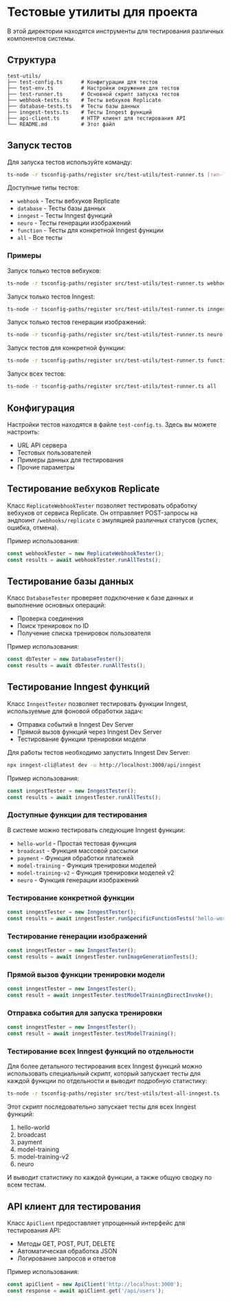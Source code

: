 # Тестовые утилиты для проекта

В этой директории находятся инструменты для тестирования различных компонентов системы.

## Структура

```
test-utils/
├── test-config.ts      # Конфигурации для тестов
├── test-env.ts         # Настройки окружения для тестов
├── test-runner.ts      # Основной скрипт запуска тестов
├── webhook-tests.ts    # Тесты вебхуков Replicate
├── database-tests.ts   # Тесты базы данных
├── inngest-tests.ts    # Тесты Inngest функций
├── api-client.ts       # HTTP клиент для тестирования API
└── README.md           # Этот файл
```

## Запуск тестов

Для запуска тестов используйте команду:

```bash
ts-node -r tsconfig-paths/register src/test-utils/test-runner.ts [тип-тестов]
```

Доступные типы тестов:
* `webhook` - Тесты вебхуков Replicate
* `database` - Тесты базы данных
* `inngest` - Тесты Inngest функций
* `neuro` - Тесты генерации изображений
* `function` - Тесты для конкретной Inngest функции
* `all` - Все тесты

### Примеры

Запуск только тестов вебхуков:
```bash
ts-node -r tsconfig-paths/register src/test-utils/test-runner.ts webhook
```

Запуск только тестов Inngest:
```bash
ts-node -r tsconfig-paths/register src/test-utils/test-runner.ts inngest
```

Запуск только тестов генерации изображений:
```bash
ts-node -r tsconfig-paths/register src/test-utils/test-runner.ts neuro
```

Запуск тестов для конкретной функции:
```bash
ts-node -r tsconfig-paths/register src/test-utils/test-runner.ts function hello-world
```

Запуск всех тестов:
```bash
ts-node -r tsconfig-paths/register src/test-utils/test-runner.ts all
```

## Конфигурация

Настройки тестов находятся в файле `test-config.ts`. Здесь вы можете настроить:
- URL API сервера
- Тестовых пользователей
- Примеры данных для тестирования
- Прочие параметры

## Тестирование вебхуков Replicate

Класс `ReplicateWebhookTester` позволяет тестировать обработку вебхуков от сервиса Replicate. 
Он отправляет POST-запросы на эндпоинт `/webhooks/replicate` с эмуляцией различных статусов (успех, ошибка, отмена).

Пример использования:
```typescript
const webhookTester = new ReplicateWebhookTester();
const results = await webhookTester.runAllTests();
```

## Тестирование базы данных

Класс `DatabaseTester` проверяет подключение к базе данных и выполнение основных операций:
- Проверка соединения
- Поиск тренировок по ID
- Получение списка тренировок пользователя

Пример использования:
```typescript
const dbTester = new DatabaseTester();
const results = await dbTester.runAllTests();
```

## Тестирование Inngest функций

Класс `InngestTester` позволяет тестировать функции Inngest, используемые для фоновой обработки задач:
- Отправка событий в Inngest Dev Server
- Прямой вызов функций через Inngest Dev Server
- Тестирование функции тренировки модели

Для работы тестов необходимо запустить Inngest Dev Server:
```bash
npx inngest-cli@latest dev -u http://localhost:3000/api/inngest
```

Пример использования:
```typescript
const inngestTester = new InngestTester();
const results = await inngestTester.runAllTests();
```

### Доступные функции для тестирования

В системе можно тестировать следующие Inngest функции:
- `hello-world` - Простая тестовая функция
- `broadcast` - Функция массовой рассылки
- `payment` - Функция обработки платежей
- `model-training` - Функция тренировки моделей
- `model-training-v2` - Функция тренировки моделей v2
- `neuro` - Функция генерации изображений

### Тестирование конкретной функции

```typescript
const inngestTester = new InngestTester();
const results = await inngestTester.runSpecificFunctionTests('hello-world');
```

### Тестирование генерации изображений

```typescript
const inngestTester = new InngestTester();
const results = await inngestTester.runImageGenerationTests();
```

### Прямой вызов функции тренировки модели

```typescript
const inngestTester = new InngestTester();
const result = await inngestTester.testModelTrainingDirectInvoke();
```

### Отправка события для запуска тренировки

```typescript
const inngestTester = new InngestTester();
const result = await inngestTester.testModelTraining();
```

### Тестирование всех Inngest функций по отдельности

Для более детального тестирования всех Inngest функций можно использовать специальный скрипт, который запускает тесты для каждой функции по отдельности и выводит подробную статистику:

```bash
ts-node -r tsconfig-paths/register src/test-utils/test-all-inngest.ts
```

Этот скрипт последовательно запускает тесты для всех Inngest функций:
1. hello-world
2. broadcast
3. payment
4. model-training
5. model-training-v2
6. neuro

И выводит статистику по каждой функции, а также общую сводку по всем тестам.

## API клиент для тестирования

Класс `ApiClient` предоставляет упрощенный интерфейс для тестирования API:
- Методы GET, POST, PUT, DELETE
- Автоматическая обработка JSON
- Логирование запросов и ответов

Пример использования:
```typescript
const apiClient = new ApiClient('http://localhost:3000');
const response = await apiClient.get('/api/users');
``` 